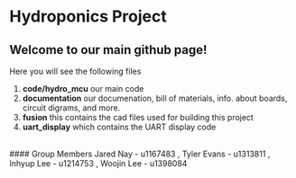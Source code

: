 <H1>Hydroponics Project</H1>
<h2>Welcome to our main github page!</h2>

  <p>Here you will see the following files</p>
  <ol>
  <li><b>code/hydro_mcu</b> our main code</li>
  <li><b>documentation</b> our documenation, bill of materials, info. about boards, circuit digrams, and more. </li>
    <li><b>fusion</b> this contains the cad files used for building this project</li>
    <li><b>uart_display</b> which contains the UART display code</li>
  </ol>
  </br>
#### Group Members
<!--
Name - UID
-->
Jared Nay - u1167483
, Tyler Evans - u1313811
, Inhyup Lee - u1214753
, Woojin Lee - u1398084
